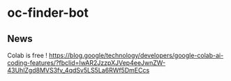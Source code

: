 
# oc-finder-bot
## News
Colab is free !
https://blog.google/technology/developers/google-colab-ai-coding-features/?fbclid=IwAR2JzzpXJVep4eeJwnZW-43UhlZgd8MVS3fv_4qdSv5LS5La6RWf5DmECcs
